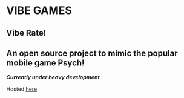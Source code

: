 # VIBE GAMES
## Vibe Rate!
## An open source project to mimic the popular mobile game Psych!

_**Currently under heavy development**_

Hosted [here](http://www.singhakshat.com/vibe)
